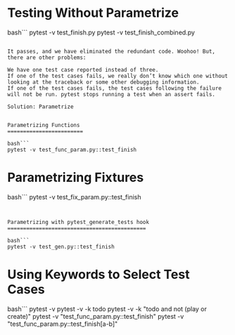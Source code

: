 


Testing Without Parametrize
============================


bash```
pytest -v test_finish.py
pytest -v test_finish_combined.py
```

It passes, and we have eliminated the redundant code. Woohoo! But, there are other problems:

We have one test case reported instead of three.
If one of the test cases fails, we really don’t know which one without looking at the traceback or some other debugging information.
If one of the test cases fails, the test cases following the failure will not be run. pytest stops running a test when an assert fails.

Solution: Parametrize


Parametrizing Functions
========================

bash```
pytest -v test_func_param.py::test_finish
```

Parametrizing Fixtures
======================

bash```
pytest -v test_fix_param.py::test_finish
```


Parametrizing with pytest_generate_tests hook
============================================

bash```
pytest -v test_gen.py::test_finish
```


Using Keywords to Select Test Cases
===================================


bash```
pytest -v 
pytest -v -k todo
pytest -v -k "todo and not (play or create)"
pytest -v "test_func_param.py::test_finish"
pytest -v "test_func_param.py::test_finish[a-b]"
```

